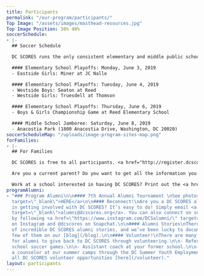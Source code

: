 ```yaml
---
title: Participants
permalink: "/our-program/participants/"
Top Image: "/assets/images/masthead-resources.jpg"
Top Image Position: 50% 40%
soccerSchedule:
- |-
  ## Soccer Schedule

  DC SCORES runs the only consistent elementary and middle public school soccer leagues for both boys and girls in the District of Columbia. Additionally, beginning in the fall of 2016, DC SCORES is running the DC SCORES City League, a District-wide recreation center soccer league run in partnership with the DC Department of Parks and Recreation. <a href="https://www.google.com/maps/d/u/0/viewer?mid=1ArueGtkLKryfnhjFva-7hHSZlD8&ll=38.8939219214454%2C-77.01469049999997&z=12" target="_blank">MAP of SITES</a>

  #### Elementary School Playoffs: Monday, June 3, 2019
  - Eastside Girls: Miner at JC Nalle

  #### Elementary School Playoffs: Tuesday, June 4, 2019
  - Westside Boys: Seaton at Reed
  - Westside Girls: Truesdell at Thomson

  #### Elementary School Playoffs: Thursday, June 6, 2019
  - Boys & Girls Championship Game at Reed Elementary School

  #### Middle School Jamboree: Saturday, June 8, 2019
  - Anacostia Park (1800 Anacostia Drive, Washington, DC 20020)
soccerScheduleMap: "/uploads/image-program-sites-map.png"
forFamilies:
- |-
  ## For Families

  DC SCORES is free to all participants. <a href="http://register.dcscores.org" target="_blank">Register your child/children</a> for the next DC SCORES programming season (we’re year-round), or for summer camps <a href="http://summer.dcscores.org/" target="_blank">HERE</a>

  Are you a current parent? Do you want to get all the information you need? Click <a href="https://parents.dcscores.org/" target="_blank">HERE</a>

  Work at a school interested in having DC SCORES? Print out the <a href="https://drive.google.com/file/d/11F1BG9gXQWi7vK1bQ2W-K74CERlA6aP1/view?usp=sharing" target="_blank">application form</a>.
programAlumni:
- "### Program Alumni\n\n#### 7th Annual Alumni Tournament \nSee photos <a href=\"https://www.flickr.com/photos/dcscorespictures/albums/72157691961383872\"
  target=\"_blank\">HERE</a>\n\n#### Reconnect!\nAre you a DC SCORES alumnus interested
  in getting involved with DC SCORES? It’s easy to do! Simply email <a href=\"mailto:alumni@dcscores.org\"
  target=\"_blank\">alumni@dcscores.org</a>. You can also connect on social media
  by following <a href=\"https://www.instagram.com/DCSalumni/\" target=\"_blank\">@DCSalumni</a>
  on Instagram and @dcscores on Snapchat.\n\n#### Alumni Stories\nThere are hundreds
  of incredible DC SCORES alumni stories, and we’ve been lucky to document just a
  few of them on our [blog](/blog).\n\n#### Volunteer!\nThere are many great ways
  for alumni to give back to DC SCORES through volunteering.\n\n- Referee elementary
  school soccer games.\n\n- Assistant coach at your former school.\n\n- Apply to be
  a counselor at our summer camps through the DC Summer Youth Employment Program (SYEP).\n\nView
  all DC SCORES volunteer opportunities [here](/volunteer)."
layout: participants
---
```


> # 
